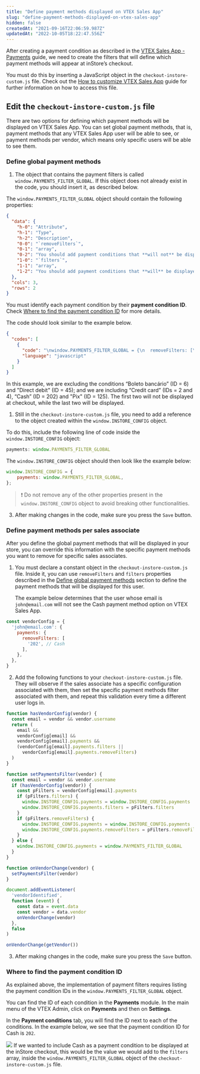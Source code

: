 ```yaml
---
title: "Define payment methods displayed on VTEX Sales App"
slug: "define-payment-methods-displayed-on-vtex-sales-app"
hidden: false
createdAt: "2021-09-16T22:06:59.987Z"
updatedAt: "2022-10-05T18:22:47.556Z"
---
```

After creating a payment condition as described in the [VTEX Sales App - Payments](https://help.vtex.com/en/tracks/vtex-sales-app-payments--43B4Nr7uZva5UdwWEt3PEy/2liigRors32hzqBNs2M1Oa) guide, we need to create the filters that will define which payment methods will appear at inStore’s checkout.

You must do this by inserting a JavaScript object in the `checkout-instore-custom.js` file. Check out the [How to customize VTEX Sales App](https://developers.vtex.com/vtex-rest-api/docs/how-to-customize-vtex-sales-app) guide for further information on how to access this file.

## Edit the `checkout-instore-custom.js` file

There are two options for defining which payment methods will be displayed on VTEX Sales App. You can set global payment methods, that is, payment methods that any VTEX Sales App user will be able to see, or payment methods per vendor, which means only specific users will be able to see them.

### Define global payment methods

1. The object that contains the payment filters is called `window.PAYMENTS_FILTER_GLOBAL`. If this object does not already exist in the code, you should insert it, as described below.

The `window.PAYMENTS_FILTER_GLOBAL` object should contain the following properties:

```json
{
  "data": {
    "h-0": "Attribute",
    "h-1": "Type",
    "h-2": "Description",
    "0-0": "`removeFilters`",
    "0-1": "array",
    "0-2": "You should add payment conditions that **will not** be displayed on VTEX Sales App in this array",
    "1-0": "`filters`",
    "1-1": "array",
    "1-2": "You should add payment conditions that **will** be displayed on VTEX Sales App in this array"
  },
  "cols": 3,
  "rows": 2
}
```

You must identify each payment condition by their **payment condition ID**. Check [Where to find the payment condition ID](#where-to-find-the-payment-condition-id) for more details.

The code should look similar to the example below.

```json
{
  "codes": [
    {
      "code": "\nwindow.PAYMENTS_FILTER_GLOBAL = {\n  removeFilters: [\n    '6', // Boleto Bancário\n    '45', // Direct debit\n  ],\n  filters: [\n    '2', '4', // Credit card\n    '202' // Cash\n    '125' // Pix\n  ]\n};",
      "language": "javascript"
    }
  ]
}
```

In this example, we are excluding the conditions “Boleto bancário” (ID = 6) and "Direct debit" (ID = 45); and we are including “Credit card” (IDs = 2 and 4), “Cash” (ID = 202) and "Pix" (ID = 125). The first two will not be displayed at checkout, while the last two will be displayed.

1. Still in the `checkout-instore-custom.js` file, you need to add a reference to the object created within the `window.INSTORE_CONFIG` object.

To do this, include the following line of code inside the `window.INSTORE_CONFIG` object:

```javascript
payments: window.PAYMENTS_FILTER_GLOBAL
```

The `window.INSTORE_CONFIG` object should then look like the example below:

```javascript
window.INSTORE_CONFIG = {
    payments: window.PAYMENTS_FILTER_GLOBAL,
};
```

>❗ Do not remove any of the other properties present in the `window.INSTORE_CONFIG` object to avoid breaking other functionalities.

3. After making changes in the code, make sure you press the `Save` button.

### Define payment methods per sales associate

After you define the global payment methods that will be displayed in your store, you can override this information with the specific payment methods you want to remove for specific sales associates.

1. You must declare a constant object in the `checkout-instore-custom.js` file. Inside it, you can use `removeFilters` and `filters` properties described in the [Define global payment methods](#define-global-payment-methods) section to define the payment methods that will be displayed for this user.

    The example below determines that the user whose email is `john@email.com` will not see the Cash payment method option on VTEX Sales App.

```javascript
const vendorConfig = {
  'john@email.com': {
    payments: {
      removeFilters: [
        '202', // Cash
      ],
    },
  },
}
```

2. Add the following functions to your `checkout-instore-custom.js` file. They will observe if the sales associate has a specific configuration associated with them, then set the specific payment methods filter associated with them, and repeat this validation every time a different user logs in.

```javascript
function hasVendorConfig(vendor) {
  const email = vendor && vendor.username
  return (
    email &&
    vendorConfig[email] &&
    vendorConfig[email].payments &&
    (vendorConfig[email].payments.filters ||
      vendorConfig[email].payments.removeFilters)
  )
}

function setPaymentsFilter(vendor) {
  const email = vendor && vendor.username
  if (hasVendorConfig(vendor)) {
    const pFilters = vendorConfig[email].payments
    if (pFilters.filters) {
      window.INSTORE_CONFIG.payments = window.INSTORE_CONFIG.payments || {}
      window.INSTORE_CONFIG.payments.filters = pFilters.filters
    }
    if (pFilters.removeFilters) {
      window.INSTORE_CONFIG.payments = window.INSTORE_CONFIG.payments || {}
      window.INSTORE_CONFIG.payments.removeFilters = pFilters.removeFilters
    }
  } else {
    window.INSTORE_CONFIG.payments = window.PAYMENTS_FILTER_GLOBAL
  }
}

function onVendorChange(vendor) {
  setPaymentsFilter(vendor)
}

document.addEventListener(
  'vendorIdentified',
  function (event) {
    const data = event.data
    const vendor = data.vendor
    onVendorChange(vendor)
  },
  false
)

onVendorChange(getVendor())
```

3. After making changes in the code, make sure you press the `Save` button.

### Where to find the payment condition ID

As explained above, the implementation of payment filters requires listing the payment condition IDs in the `window.PAYMENTS_FILTER_GLOBAL` object.

You can find the ID of each condition in the **Payments** module. In the main menu of the VTEX Admin, click on **Payments** and then on **Settings**.

In the **Payment conditions** tab, you will find the ID next to each of the conditions. In the example below, we see that the payment condition ID for Cash is `202`.

![](https://cdn.jsdelivr.net/gh/vtexdocs/dev-portal-content@main/images/define-payment-methods-displayed-on-instore-0.png)
If we wanted to include Cash as a payment condition to be displayed at the inStore checkout, this would be the value we would add to the `filters` array, inside the `window.PAYMENTS_FILTER_GLOBAL` object of the `checkout-instore-custom.js` file.
